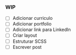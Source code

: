 ### WIP


- [ ] Adicionar curriculo
- [ ] Adicionar portfolio
- [ ] Adicionar link para LinkedIn
- [ ] Criar layout
- [ ] Estruturar SCSS
- [ ] Escrever post

